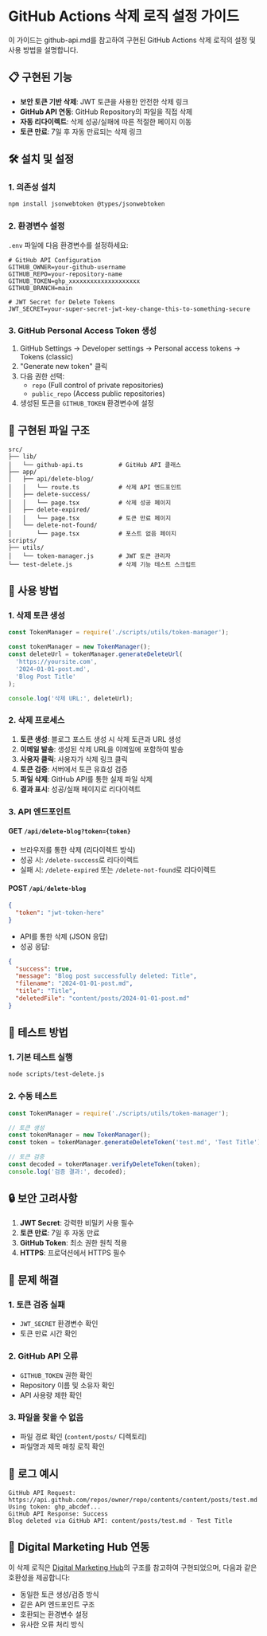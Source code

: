 # GitHub Actions 삭제 로직 설정 가이드

이 가이드는 github-api.md를 참고하여 구현된 GitHub Actions 삭제 로직의 설정 및 사용 방법을 설명합니다.

## 📋 구현된 기능

- **보안 토큰 기반 삭제**: JWT 토큰을 사용한 안전한 삭제 링크
- **GitHub API 연동**: GitHub Repository의 파일을 직접 삭제
- **자동 리다이렉트**: 삭제 성공/실패에 따른 적절한 페이지 이동
- **토큰 만료**: 7일 후 자동 만료되는 삭제 링크

## 🛠️ 설치 및 설정

### 1. 의존성 설치

```bash
npm install jsonwebtoken @types/jsonwebtoken
```

### 2. 환경변수 설정

`.env` 파일에 다음 환경변수를 설정하세요:

```env
# GitHub API Configuration
GITHUB_OWNER=your-github-username
GITHUB_REPO=your-repository-name
GITHUB_TOKEN=ghp_xxxxxxxxxxxxxxxxxxxx
GITHUB_BRANCH=main

# JWT Secret for Delete Tokens
JWT_SECRET=your-super-secret-jwt-key-change-this-to-something-secure
```

### 3. GitHub Personal Access Token 생성

1. GitHub Settings → Developer settings → Personal access tokens → Tokens (classic)
2. "Generate new token" 클릭
3. 다음 권한 선택:
   - `repo` (Full control of private repositories)
   - `public_repo` (Access public repositories)
4. 생성된 토큰을 `GITHUB_TOKEN` 환경변수에 설정

## 📁 구현된 파일 구조

```
src/
├── lib/
│   └── github-api.ts          # GitHub API 클래스
├── app/
│   ├── api/delete-blog/
│   │   └── route.ts           # 삭제 API 엔드포인트
│   ├── delete-success/
│   │   └── page.tsx           # 삭제 성공 페이지
│   ├── delete-expired/
│   │   └── page.tsx           # 토큰 만료 페이지
│   └── delete-not-found/
│       └── page.tsx           # 포스트 없음 페이지
scripts/
├── utils/
│   └── token-manager.js       # JWT 토큰 관리자
└── test-delete.js             # 삭제 기능 테스트 스크립트
```

## 🚀 사용 방법

### 1. 삭제 토큰 생성

```javascript
const TokenManager = require('./scripts/utils/token-manager');

const tokenManager = new TokenManager();
const deleteUrl = tokenManager.generateDeleteUrl(
  'https://yoursite.com',
  '2024-01-01-post.md',
  'Blog Post Title'
);

console.log('삭제 URL:', deleteUrl);
```

### 2. 삭제 프로세스

1. **토큰 생성**: 블로그 포스트 생성 시 삭제 토큰과 URL 생성
2. **이메일 발송**: 생성된 삭제 URL을 이메일에 포함하여 발송
3. **사용자 클릭**: 사용자가 삭제 링크 클릭
4. **토큰 검증**: 서버에서 토큰 유효성 검증
5. **파일 삭제**: GitHub API를 통한 실제 파일 삭제
6. **결과 표시**: 성공/실패 페이지로 리다이렉트

### 3. API 엔드포인트

#### GET `/api/delete-blog?token={token}`
- 브라우저를 통한 삭제 (리다이렉트 방식)
- 성공 시: `/delete-success`로 리다이렉트
- 실패 시: `/delete-expired` 또는 `/delete-not-found`로 리다이렉트

#### POST `/api/delete-blog`
```json
{
  "token": "jwt-token-here"
}
```
- API를 통한 삭제 (JSON 응답)
- 성공 응답:
```json
{
  "success": true,
  "message": "Blog post successfully deleted: Title",
  "filename": "2024-01-01-post.md",
  "title": "Title",
  "deletedFile": "content/posts/2024-01-01-post.md"
}
```

## 🧪 테스트 방법

### 1. 기본 테스트 실행

```bash
node scripts/test-delete.js
```

### 2. 수동 테스트

```javascript
const TokenManager = require('./scripts/utils/token-manager');

// 토큰 생성
const tokenManager = new TokenManager();
const token = tokenManager.generateDeleteToken('test.md', 'Test Title');

// 토큰 검증
const decoded = tokenManager.verifyDeleteToken(token);
console.log('검증 결과:', decoded);
```

## 🔒 보안 고려사항

1. **JWT Secret**: 강력한 비밀키 사용 필수
2. **토큰 만료**: 7일 후 자동 만료
3. **GitHub Token**: 최소 권한 원칙 적용
4. **HTTPS**: 프로덕션에서 HTTPS 필수

## 🐛 문제 해결

### 1. 토큰 검증 실패
- `JWT_SECRET` 환경변수 확인
- 토큰 만료 시간 확인

### 2. GitHub API 오류
- `GITHUB_TOKEN` 권한 확인
- Repository 이름 및 소유자 확인
- API 사용량 제한 확인

### 3. 파일을 찾을 수 없음
- 파일 경로 확인 (`content/posts/` 디렉토리)
- 파일명과 제목 매칭 로직 확인

## 📝 로그 예시

```
GitHub API Request: https://api.github.com/repos/owner/repo/contents/content/posts/test.md
Using token: ghp_abcdef...
GitHub API Response: Success
Blog deleted via GitHub API: content/posts/test.md - Test Title
```

## 🔄 Digital Marketing Hub 연동

이 삭제 로직은 [Digital Marketing Hub](https://github.com/dongdongdongk/Digital-Marketing-Hub)의 구조를 참고하여 구현되었으며, 다음과 같은 호환성을 제공합니다:

- 동일한 토큰 생성/검증 방식
- 같은 API 엔드포인트 구조
- 호환되는 환경변수 설정
- 유사한 오류 처리 방식